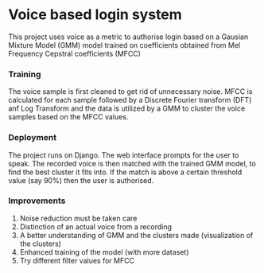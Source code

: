 # Voice based login system  

This project uses voice as a metric to authorise login based on a Gausian Mixture Model (GMM) model
trained on coefficients obtained from Mel Frequency Cepstral coefficients (MFCC)

### Training
The voice sample is first cleaned to get rid of unnecessary noise. MFCC is calculated for each sample followed by a Discrete Fourier transform (DFT) anf Log Transform and the data is utilized by a GMM to cluster the voice samples based on the MFCC values.

### Deployment
The project runs on Django. The web interface prompts for the user to speak. The recorded voice is then matched with the trained GMM model,
to find the best cluster it fits into. If the match is above a certain threshold value (say 90%) then the user is authorised.

### Improvements
1) Noise reduction must be taken care
2) Distinction of an actual voice from a recording
3) A better understanding of GMM and the clusters made (visualization of the clusters)
4) Enhanced training of the model (with more dataset)
5) Try different filter values for MFCC
